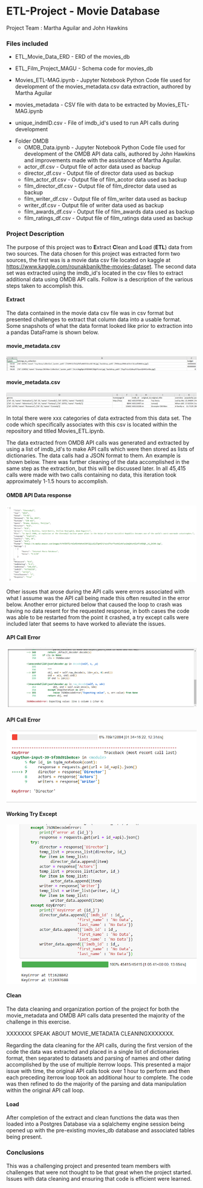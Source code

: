 # ETL-Project - Movie Database
Project Team : Martha Aguilar and John Hawkins

### Files included
+ ETL_Movie_Data_ERD - ERD of the movies_db
* ETL_Film_Project_MAGU - Schema code for movies_db
- Movies_ETL-MAG.ipynb - Jupyter Notebook Python Code file used for development of the movies_metadata.csv data extraction, authored by Martha Aguilar
+ movies_metadata - CSV file with data to be extracted by Movies_ETL-MAG.ipynb
* unique_indmID.csv - File of imdb_id's used to run API calls during development
- Folder OMDB
  - OMDB_Data.ipynb - Jupyter Notebook Python Code file used for development of the OMDB API data calls, authored by John Hawkins and improvements made with the assistance of Martha Aguilar.
  - actor_df.csv - Output file of actor data used as backup
  - director_df.csv - Output file of director data used as backup
  - film_actor_df.csv - Output file of film_acotor data used as backup
  - film_director_df.csv - Output file of film_director data used as backup
  - film_writer_df.csv - Output file of film_writer data used as backup
  - writer_df.csv - Output file of writer data used as backup
  - film_awards_df.csv - Output file of film_awards data used as backup
  - film_ratings_df.csv - Output file of film_ratings data used as backup

               
### Project Description

The purpose of this project was to **E**xtract **C**lean and **L**oad (**ETL**) data from two sources.  The data chosen for this project was extracted form two sources, the first was is a movie data csv file located on kaggle at https://www.kaggle.com/rounakbanik/the-movies-dataset.  The second data set was extracted using the imdb_id's located in the csv files to extract additional data using OMDB API calls.   Follow is a description of the various steps taken to accomplish this.

#### Extract 
The data contained in the movie data csv file was in csv format but presented challenges to extract that column data into a                usable format.  Some snapshots of what the data format looked like prior to extraction into a pandas DataFrame is shown below.

#### movie_metadata.csv
![Data Example](movie_data_ex1.PNG)

#### movie_metadata.csv
![Data Example](movie_data_ex2.PNG)

In total there were xxx categories of data extracted from this data set.  The code which specifically associates with this csv is located within the repository and titled Movies_ETL.ipynb.

The data extracted from OMDB API calls was generated and extracted by using a list of imdb_id's to make API calls which were then stored as lists of dictionaries.  The data calls had a JSON format to them.  An example is shown below.  There was further cleaning of the data accomplished in the same step as the extraction, but this will be discussed later.  In all 45,415 calls were made with two calls containing no data, this iteration took approximately 1-1.5 hours to accomplish.

#### OMDB API Data response
![OMDB API Example](movie_data_ex3.PNG)

Other issues that arose during the API calls were errors associated with what I assume was the API call being made this often resulted in the error below.  Another error pictured below that caused the loop to crash was having no data resent for the requested response, in both cases the code was able to be restarted from the point it crashed, a try except calls were included later that seems to have worked to alleviate the issues.

#### API Call Error
![API Call Error Example](error3.PNG)

#### API Call Error
![API Call Error Example](error4.PNG)

#### Working Try Except
![Working Try Except](error6.PNG)



#### Clean
The data cleaning and organization portion of the project for both the movie_metadata and OMDB API calls data presented the majority of the challenge in this exercise.

XXXXXXX SPEAK ABOUT MOVIE_METADATA CLEANINGXXXXXXX.  

Regarding the data cleaning for the API calls, during the first version of the code the data was extracted and placed in a single list of dictionaries format, then separated to datasets and parsing of names and other dating accomplished by the use of multiple iterrow loops.  This presented a major issue with time, the original API calls took over 1 hour to perform and then each preceding iterrow loop took an additional hour to complete.  The code was then refined to do the majority of the parsing and data manipulation within the original API call loop.

#### Load
After completion of the extract and clean functions the data was then loaded into a Postgres Database via a sqlalchemy engine session being opened up with the pre-existing movies_db database and associated tables being present.

### Conclusions

This was a challenging project and presented team members with challenges that were not thought to be that great when the project started.  Issues with data cleaning and ensuring that code is efficient were learned.
